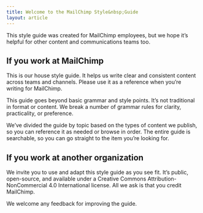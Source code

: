 ```yaml
---
title: Welcome to the MailChimp Style&nbsp;Guide
layout: article
---
```


This style guide was created for MailChimp employees, but we hope it’s helpful for other content and communications teams too.

## If you work at MailChimp

This is our house style guide. It helps us write clear and consistent content across teams and channels. Please use it as a reference when you’re writing for MailChimp.

This guide goes beyond basic grammar and style points. It’s not traditional in format or content. We break a number of grammar rules for clarity, practicality, or preference. 

We’ve divided the guide by topic based on the types of content we publish, so you can reference it as needed or browse in order. The entire guide is searchable, so you can go straight to the item you’re looking for.

## If you work at another organization 

We invite you to use and adapt this style guide as you see fit. It’s public, open-source, and available under a Creative Commons Attribution-NonCommercial 4.0 International license. All we ask is that you credit MailChimp. 

We welcome any feedback for improving the guide. 
